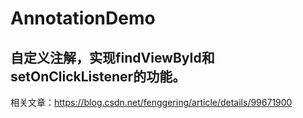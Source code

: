 # AnnotationDemo

## 自定义注解，实现findViewById和setOnClickListener的功能。
相关文章：https://blog.csdn.net/fenggering/article/details/99671900
